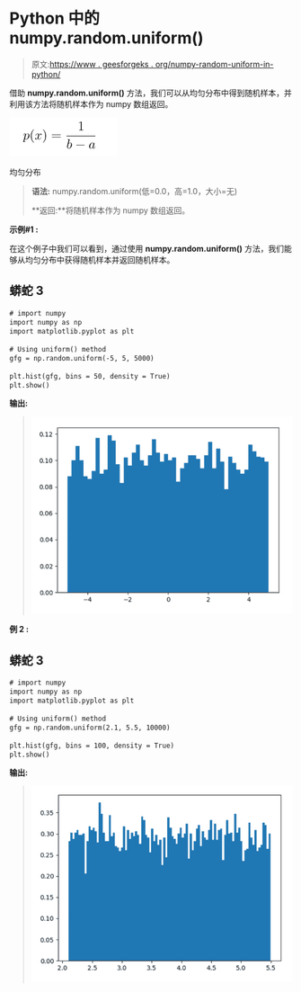 # Python 中的 numpy.random.uniform()

> 原文:[https://www . geesforgeks . org/numpy-random-uniform-in-python/](https://www.geeksforgeeks.org/numpy-random-uniform-in-python/)

借助 **numpy.random.uniform()** 方法，我们可以从均匀分布中得到随机样本，并利用该方法将随机样本作为 numpy 数组返回。

![](img/42b291f6c10e9b30732d21e2d81a518c.png)

均匀分布

> **语法:** numpy.random.uniform(低=0.0，高=1.0，大小=无)
> 
> **返回:**将随机样本作为 numpy 数组返回。

**示例#1 :**

在这个例子中我们可以看到，通过使用 **numpy.random.uniform()** 方法，我们能够从均匀分布中获得随机样本并返回随机样本。

## 蟒蛇 3

```
# import numpy
import numpy as np
import matplotlib.pyplot as plt

# Using uniform() method
gfg = np.random.uniform(-5, 5, 5000)

plt.hist(gfg, bins = 50, density = True)
plt.show()
```

**输出:**

> ![](img/a127ed5035e9f42f2e3a4c3b0964bb7a.png)

**例 2 :**

## 蟒蛇 3

```
# import numpy
import numpy as np
import matplotlib.pyplot as plt

# Using uniform() method
gfg = np.random.uniform(2.1, 5.5, 10000)

plt.hist(gfg, bins = 100, density = True)
plt.show()
```

**输出:**

> ![](img/336f3b9b97c419b83b1066d09f6f2783.png)